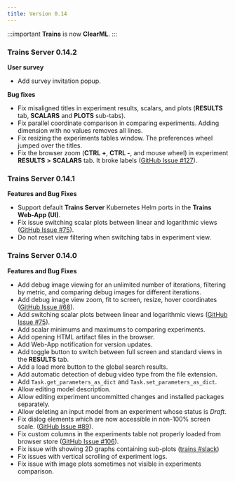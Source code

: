 ```yaml
---
title: Version 0.14
---
```


:::important
**Trains** is now **ClearML**.
:::

### Trains Server 0.14.2

**User survey**

* Add survey invitation popup.

**Bug fixes**

* Fix misaligned titles in experiment results, scalars, and plots (**RESULTS** tab, **SCALARS** and **PLOTS** sub-tabs).
* Fix parallel coordinate comparison in comparing experiments. Adding dimension with no values removes all lines.
* Fix resizing the experiments tables window. The preferences wheel jumped over the titles.
* Fix the browser zoom (**CTRL +**, **CTRL -**, and mouse wheel) in experiment **RESULTS** **>** **SCALARS** tab. It broke labels  ([GitHub Issue #127](https://github.com/allegroai/trains/issues/127)).

### Trains Server 0.14.1

**Features and Bug Fixes**

* Support default **Trains Server** Kubernetes Helm ports in the **Trains Web-App (UI)**.
* Fix issue switching scalar plots between linear and logarithmic views ([GitHub Issue #75](https://github.com/allegroai/trains/issues/75)).
* Do not reset view filtering when switching tabs in experiment view.

### Trains Server 0.14.0

**Features and Bug Fixes**

* Add debug image viewing for an unlimited number of iterations, filtering by metric, and comparing debug images for different iterations.
* Add debug image view zoom, fit to screen, resize, hover coordinates ([GitHub Issue #68](https://github.com/allegroai/trains/issues/68)). 
* Add switching scalar plots between linear and logarithmic views  ([GitHub Issue #75](https://github.com/allegroai/trains/issues/75)).
* Add scalar minimums and maximums to comparing experiments.
* Add opening HTML artifact files in the browser.
* Add Web-App notification for version updates.
* Add toggle button to switch between full screen and standard views in the **RESULTS** tab.
* Add a load more button to the global search results.
* Add automatic detection of debug video type from the file extension.
* Add `Task.get_parameters_as_dict` and `Task.set_parameters_as_dict`.
* Allow editing model description.
* Allow editing experiment uncommitted changes and installed packages separately.
* Allow deleting an input model from an experiment whose status is *Draft*.
* Fix dialog elements which are now accessible in non-100% screen scale. ([GitHub Issue #89](https://github.com/allegroai/trains/issues/89)).
* Fix custom columns in the experiments table not properly loaded from browser store  ([GitHub Issue #106](https://github.com/allegroai/trains/issues/106)).
* Fix issue with showing 2D graphs containing sub-plots ([trains #slack](https://github.com/allegroai/trains/issues/106))
* Fix issues with vertical scrolling of experiment logs.
* Fix issue with image plots sometimes not visible in experiments comparison.
